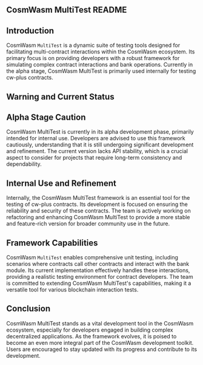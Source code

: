 ## CosmWasm MultiTest README 

## Introduction 

CosmWasm `MultiTest` is a dynamic suite of testing tools designed for facilitating multi-contract 
interactions within the CosmWasm ecosystem. Its primary focus is on providing developers
with a robust framework for simulating complex contract interactions and bank operations. 
Currently in the alpha stage, CosmWasm MultiTest is primarily used internally for testing cw-plus contracts. 

## Warning and Current Status 
## Alpha Stage Caution 

CosmWasm MultiTest is currently in its alpha development phase, primarily intended for internal use.
Developers are advised to use this framework cautiously, understanding that it is still undergoing 
significant development and refinement. The current version lacks API stability,
which is a crucial aspect to consider for projects that require long-term consistency and dependability. 

## Internal Use and Refinement 

Internally, the CosmWasm MultiTest framework is an essential tool for the testing of cw-plus contracts.
Its development is focused on ensuring the reliability and security of these contracts.
The team is actively working on refactoring and enhancing CosmWasm MultiTest to provide a 
more stable and feature-rich version for broader community use in the future. 

## Framework Capabilities 

CosmWasm `MultiTest` enables comprehensive unit testing, including scenarios where contracts
call other contracts and interact with the bank module. Its current implementation 
effectively handles these interactions, providing a realistic testing environment for contract developers.
The team is committed to extending CosmWasm MultiTest's capabilities, making it a versatile tool 
for various blockchain interaction tests. 

## Conclusion 

CosmWasm MultiTest stands as a vital development tool in the CosmWasm ecosystem, especially for 
developers engaged in building complex decentralized applications. As the framework evolves, it is
poised to become an even more integral part of the CosmWasm development toolkit. Users are encouraged 
to stay updated with its progress and contribute to its development. 
